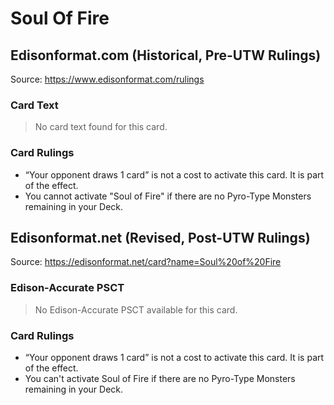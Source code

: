 # Soul Of Fire

## Edisonformat.com (Historical, Pre-UTW Rulings)

Source: https://www.edisonformat.com/rulings

### Card Text

> No card text found for this card.

### Card Rulings

*   “Your opponent draws 1 card” is not a cost to activate this card. It is part of the effect.
*   You cannot activate "Soul of Fire" if there are no Pyro-Type Monsters remaining in your Deck.

## Edisonformat.net (Revised, Post-UTW Rulings)

Source: https://edisonformat.net/card?name=Soul%20of%20Fire

### Edison-Accurate PSCT

> No Edison-Accurate PSCT available for this card.

### Card Rulings

*   “Your opponent draws 1 card” is not a cost to activate this card. It is part of the effect.
*   You can't activate Soul of Fire if there are no Pyro-Type Monsters remaining in your Deck.
            